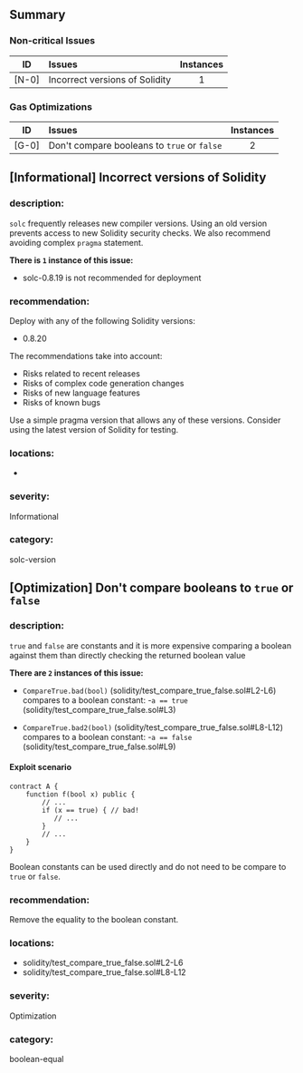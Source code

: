## Summary 

### Non-critical Issues

|ID|Issues|Instances|
|---|:---|:---:|
| [N-0] | Incorrect versions of Solidity | 1 |


### Gas Optimizations

|ID|Issues|Instances|
|---|:---|:---:|
| [G-0] | Don't compare booleans to `true` or `false` | 2 |



## [Informational] Incorrect versions of Solidity

### description:

`solc` frequently releases new compiler versions. Using an old version prevents access to new Solidity security checks.
We also recommend avoiding complex `pragma` statement.

**There is `1` instance of this issue:**

- solc-0.8.19 is not recommended for deployment


### recommendation:

Deploy with any of the following Solidity versions:
- 0.8.20

The recommendations take into account:
- Risks related to recent releases
- Risks of complex code generation changes
- Risks of new language features
- Risks of known bugs

Use a simple pragma version that allows any of these versions.
Consider using the latest version of Solidity for testing.

### locations:
- 

### severity:
Informational

### category:
solc-version

## [Optimization] Don't compare booleans to `true` or `false`

### description:

`true` and `false` are constants and it is more expensive comparing a boolean against them 
than directly checking the returned boolean value


**There are `2` instances of this issue:**

- `CompareTrue.bad(bool)` (solidity/test_compare_true_false.sol#L2-L6) compares to a boolean constant:
	-`a == true` (solidity/test_compare_true_false.sol#L3)

- `CompareTrue.bad2(bool)` (solidity/test_compare_true_false.sol#L8-L12) compares to a boolean constant:
	-`a == false` (solidity/test_compare_true_false.sol#L9)

#### Exploit scenario

```solidity
contract A {
	function f(bool x) public {
		// ...
        if (x == true) { // bad!
           // ...
        }
		// ...
	}
}
```
Boolean constants can be used directly and do not need to be compare to `true` or `false`.

### recommendation:
Remove the equality to the boolean constant.

### locations:
- solidity/test_compare_true_false.sol#L2-L6
- solidity/test_compare_true_false.sol#L8-L12

### severity:
Optimization

### category:
boolean-equal
